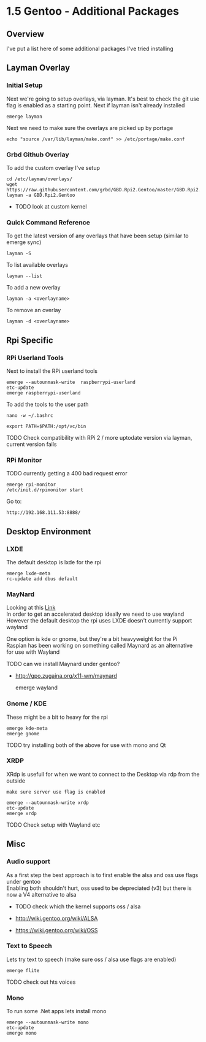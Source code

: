 # 1.5 Gentoo - Additional Packages

## Overview

I've put a list here of some additional packages I've tried installing

## Layman Overlay

### Initial Setup

Next we're going to setup overlays, via layman.
It's best to check the git use flag is enabled as a starting point.
Next if layman isn't already installed

    emerge layman

Next we need to make sure the overlays are picked up by portage

    echo "source /var/lib/layman/make.conf" >> /etc/portage/make.conf

### Grbd Github Overlay

To add the custom overlay I've setup

    cd /etc/layman/overlays/
    wget https://raw.githubusercontent.com/grbd/GBD.Rpi2.Gentoo/master/GBD.Rpi2.Gentoo.xml
    layman -a GBD.Rpi2.Gentoo

* TODO look at custom kernel

### Quick Command Reference

To get the latest version of any overlays that have been setup
(similar to emerge sync)

    layman -S

To list available overlays

    layman --list

To add a new overlay

    layman -a <overlayname>

To remove an overlay

    layman -d <overlayname>

## Rpi Specific

### RPi Userland Tools

Next to install the RPi userland tools

    emerge --autounmask-write  raspberrypi-userland
    etc-update
    emerge raspberrypi-userland

To add the tools to the user path

    nano -w ~/.bashrc

    export PATH=$PATH:/opt/vc/bin

TODO Check compatibility with RPi 2 / more uptodate version via layman, current version fails

### RPi Monitor

TODO currently getting a 400 bad request error

    emerge rpi-monitor
    /etc/init.d/rpimonitor start

Go to:

    http://192.168.111.53:8888/

## Desktop Environment

### LXDE

The default desktop is lxde for the rpi

    emerge lxde-meta
    rc-update add dbus default

### MayNard

Looking at this [Link](http://www.raspberrypi.org/preview-the-upcoming-maynard-desktop/) <br />
In order to get an accelerated desktop ideally we need to use wayland
However the default desktop the rpi uses LXDE doesn't currently support wayland

One option is kde or gnome, but they're a bit heavyweight for the Pi <br />
Raspian has been working on something called Maynard as an alternative for use with Wayland

TODO can we install Maynard under gentoo?

* http://gpo.zugaina.org/x11-wm/maynard

    emerge wayland

### Gnome / KDE

These might be a bit to heavy for the rpi

    emerge kde-meta
    emerge gnome

TODO try installing both of the above for use with mono and Qt

### XRDP

XRdp is usefull for when we want to connect to the Desktop via rdp from the outside

    make sure server use flag is enabled
    
    emerge --autounmask-write xrdp
    etc-update
    emerge xrdp

TODO Check setup with Wayland etc

## Misc

### Audio support

As a first step the best approach is to first enable the alsa and oss use flags under gentoo <br />
Enabling both shouldn't hurt, oss used to be depreciated (v3) but there is now a V4 alternative to alsa

* TODO check which the kernel supports oss / alsa

* http://wiki.gentoo.org/wiki/ALSA
* https://wiki.gentoo.org/wiki/OSS

### Text to Speech

Lets try text to speech (make sure oss / alsa use flags are enabled)

    emerge flite

TODO check out hts voices

### Mono

To run some .Net apps lets install mono

    emerge --autounmask-write mono
    etc-update
    emerge mono
